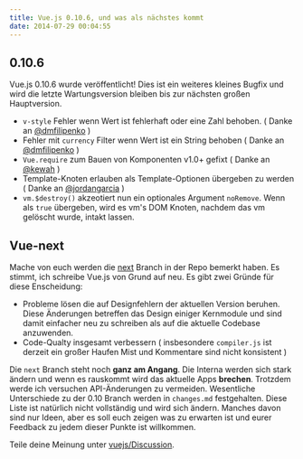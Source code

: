 ```yaml
---
title: Vue.js 0.10.6, und was als nächstes kommt
date: 2014-07-29 00:04:55
---
```


## 0.10.6

Vue.js 0.10.6 wurde veröffentlicht! Dies ist ein weiteres kleines Bugfix und wird die letzte Wartungsversion bleiben bis zur nächsten großen Hauptversion.

<!-- more -->

- `v-style` Fehler wenn Wert ist fehlerhaft oder eine Zahl behoben. ( Danke an [@dmfilipenko](https://github.com/dmfilipenko) )
- Fehler mit `currency` Filter wenn Wert ist ein String behoben ( Danke an [@dmfilipenko](https://github.com/dmfilipenko) )
- `Vue.require` zum Bauen von Komponenten v1.0+ gefixt ( Danke an [@kewah](https://github.com/kewah) )
- Template-Knoten erlauben als Template-Optionen übergeben zu werden ( Danke an [@jordangarcia](https://github.com/jordangarcia) )
- `vm.$destroy()` akzeotiert nun ein optionales Argument `noRemove`. Wenn als `true` übergeben, wird es vm's DOM Knoten, nachdem das vm gelöscht wurde, intakt lassen.

## Vue-next

Mache von euch werden die [next](https://github.com/yyx990803/vue/tree/next) Branch in der Repo bemerkt haben. Es stimmt, ich schreibe Vue.js von Grund auf neu. Es gibt zwei Gründe für diese Enscheidung:

- Probleme lösen die auf Designfehlern der aktuellen Version beruhen. Diese Änderungen betreffen das Design einiger Kernmodule und sind damit einfacher neu zu schreiben als auf die aktuelle Codebase anzuwenden.
- Code-Qualty insgesamt verbessern ( insbesondere `compiler.js` ist derzeit ein großer Haufen Mist und Kommentare sind nicht konsistent )

Die `next` Branch steht noch **ganz am Angang**. Die Interna werden sich stark ändern und wenn es rauskommt wird das aktuelle Apps **brechen**. Trotzdem werde ich versuchen API-Änderungen zu vermeiden. Wesentliche Unterschiede zu der 0.10 Branch werden in `changes.md` festgehalten. Diese Liste ist natürlich nicht vollständig und wird sich ändern. Manches davon sind nur Ideen, aber es soll euch zeigen was zu erwarten ist und eurer Feedback zu jedem dieser Punkte ist willkommen.

Teile deine Meinung unter [vuejs/Discussion](https://github.com/vuejs/Discussion/issues).
